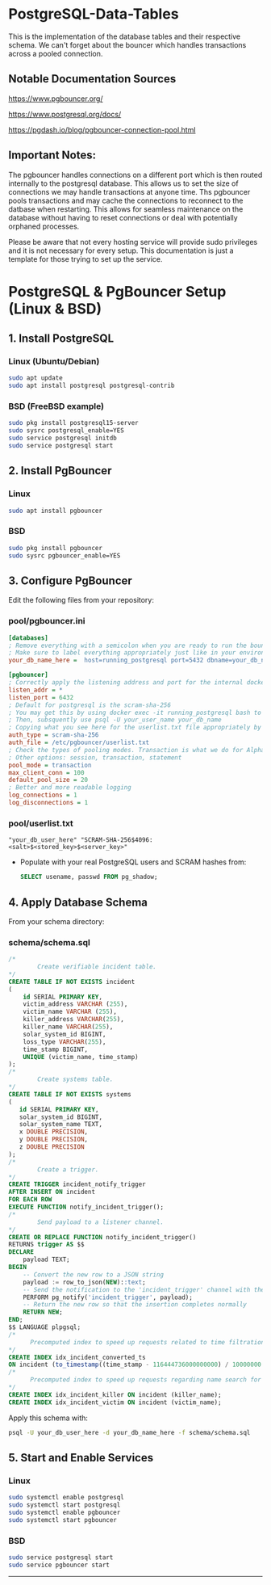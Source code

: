 # PostgreSQL-Data-Tables
This is the implementation of the database tables and their respective schema. We can't forget about the bouncer which handles transactions across a pooled connection.

## Notable Documentation Sources
https://www.pgbouncer.org/

https://www.postgresql.org/docs/

https://pgdash.io/blog/pgbouncer-connection-pool.html

## Important Notes:
The pgbouncer handles connections on a different port which is then routed internally to the postgresql database. This allows us to set the size of connections we may handle transactions at anyone time. Ths pgbouncer pools transactions and may cache the connections to reconnect to the datbase when restarting. This allows for seamless maintenance on the database without having to reset connections or deal with potentially orphaned processes. 

Please be aware that not every hosting service will provide sudo privileges and it is not necessary for every setup. This documentation is just a template for those trying to set up the service.

# PostgreSQL & PgBouncer Setup (Linux & BSD)

## 1. Install PostgreSQL

### Linux (Ubuntu/Debian)
```sh
sudo apt update
sudo apt install postgresql postgresql-contrib
```
### BSD (FreeBSD example)
```sh
sudo pkg install postgresql15-server
sudo sysrc postgresql_enable=YES
sudo service postgresql initdb
sudo service postgresql start
```

## 2. Install PgBouncer

### Linux
```sh
sudo apt install pgbouncer
```
### BSD
```sh
sudo pkg install pgbouncer
sudo sysrc pgbouncer_enable=YES
```

## 3. Configure PgBouncer

Edit the following files from your repository:

### pool/pgbouncer.ini
```ini
[databases]
; Remove everything with a semicolon when you are ready to run the bouncer service. Otherwise, it will throw an error.
; Make sure to label everything appropriately just like in your environment from docker-compose.yml
your_db_name_here =  host=running_postgresql port=5432 dbname=your_db_name_here user=your_db_user_here password=your_db_password

[pgbouncer]
; Correctly apply the listening address and port for the internal docker or system network
listen_addr = *
listen_port = 6432
; Default for postgresql is the scram-sha-256
; You may get this by using docker exec -it running_postgresql bash to step inside the postgresql container.
; Then, subsquently use psql -U your_user_name your_db_name
; Copying what you see here for the userlist.txt file appropriately by running this command: SELECT usename, passwd FROM pg_shadow;
auth_type = scram-sha-256
auth_file = /etc/pgbouncer/userlist.txt
; Check the types of pooling modes. Transaction is what we do for Alpha-Strike more generally. Many connections opening and closing on a pool.
; Other options: session, transaction, statement
pool_mode = transaction
max_client_conn = 100
default_pool_size = 20
; Better and more readable logging
log_connections = 1
log_disconnections = 1
```

### pool/userlist.txt
```text
"your_db_user_here" "SCRAM-SHA-256$4096:<salt>$<stored_key>$<server_key>"
```
- Populate with your real PostgreSQL users and SCRAM hashes from:  
  ```sql
  SELECT usename, passwd FROM pg_shadow;
  ```

## 4. Apply Database Schema

From your schema directory:

### schema/schema.sql
```sql
/*
        Create verifiable incident table.
*/
CREATE TABLE IF NOT EXISTS incident
(
    id SERIAL PRIMARY KEY,
    victim_address VARCHAR (255),
    victim_name VARCHAR (255),
    killer_address VARCHAR(255),
    killer_name VARCHAR(255),
    solar_system_id BIGINT,
    loss_type VARCHAR(255),
    time_stamp BIGINT,
    UNIQUE (victim_name, time_stamp)
);
/*
        Create systems table.
*/
CREATE TABLE IF NOT EXISTS systems
(
   id SERIAL PRIMARY KEY,
   solar_system_id BIGINT,
   solar_system_name TEXT,
   x DOUBLE PRECISION,
   y DOUBLE PRECISION,
   z DOUBLE PRECISION
);
/*
        Create a trigger.
*/
CREATE TRIGGER incident_notify_trigger
AFTER INSERT ON incident
FOR EACH ROW
EXECUTE FUNCTION notify_incident_trigger();
/*
        Send payload to a listener channel.
*/
CREATE OR REPLACE FUNCTION notify_incident_trigger()
RETURNS trigger AS $$
DECLARE
    payload TEXT;
BEGIN
    -- Convert the new row to a JSON string
    payload := row_to_json(NEW)::text;
    -- Send the notification to the 'incident_trigger' channel with the payload
    PERFORM pg_notify('incident_trigger', payload);   
    -- Return the new row so that the insertion completes normally
    RETURN NEW;
END;
$$ LANGUAGE plpgsql;
/*
      Precomputed index to speed up requests related to time filtration, LDAP format.
*/
CREATE INDEX idx_incident_converted_ts
ON incident (to_timestamp((time_stamp - 116444736000000000) / 10000000.0));
/*
      Precomputed index to speed up requests regarding name search for totals.
*/
CREATE INDEX idx_incident_killer ON incident (killer_name);
CREATE INDEX idx_incident_victim ON incident (victim_name);
```

Apply this schema with:
```sh
psql -U your_db_user_here -d your_db_name_here -f schema/schema.sql
```

## 5. Start and Enable Services

### Linux
```sh
sudo systemctl enable postgresql
sudo systemctl start postgresql
sudo systemctl enable pgbouncer
sudo systemctl start pgbouncer
```

### BSD
```sh
sudo service postgresql start
sudo service pgbouncer start
```

---
